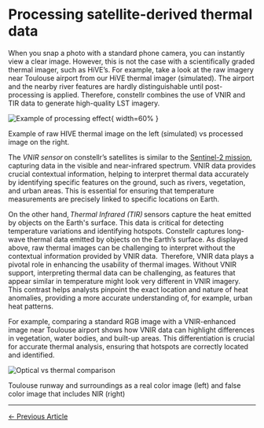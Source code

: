 # **Processing satellite-derived thermal data**

When you snap a photo with a standard phone camera, you can instantly view a clear image. However, this is not the case with a scientifically graded thermal imager, such as HiVE’s. For example, take a look at the raw imagery near Toulouse airport from our HiVE thermal imager (simulated). The airport and the nearby river features are hardly distinguishable until post-processing is applied. Therefore, constellr combines the use of VNIR and TIR data to generate high-quality LST imagery. 

![Example of processing effect](https://public-data-213979744349.s3.eu-central-1.amazonaws.com/Explorer-lab/raw_to_processed_image.png){ width=60% }
<figcaption>Example of raw HIVE thermal image on the left (simulated) vs processed image on the right.</figcaption>

The *VNIR sensor* on constellr’s satellites is similar to the [Sentinel-2 mission](https://sentiwiki.copernicus.eu/web/s2-mission#S2Mission-SpectralResolutionS2-Mission-Spectral-Resolution), capturing data in the visible and near-infrared spectrum. VNIR data provides crucial contextual information, helping to interpret thermal data accurately by identifying specific features on the ground, such as rivers, vegetation, and urban areas. This is essential for ensuring that temperature measurements are precisely linked to specific locations on Earth.  

On the other hand, *Thermal Infrared (TIR)* sensors capture the heat emitted by objects on the Earth's surface. This data is critical for detecting temperature variations and identifying hotspots. Constellr captures long-wave thermal data emitted by objects on the Earth’s surface. As displayed above, raw thermal images can be challenging to interpret without the contextual information provided by VNIR data.  Therefore, VNIR data plays a pivotal role in enhancing the usability of thermal images. Without VNIR support, interpreting thermal data can be challenging, as features that appear similar in temperature might look very different in VNIR imagery. This contrast helps analysts pinpoint the exact location and nature of heat anomalies, providing a more accurate understanding of, for example, urban heat patterns.  

For example, comparing a standard RGB image with a VNIR-enhanced image near Toulouse airport shows how VNIR data can highlight differences in vegetation, water bodies, and built-up areas. This differentiation is crucial for accurate thermal analysis, ensuring that hotspots are correctly located and identified.

![Optical vs thermal comparison](https://public-data-213979744349.s3.eu-central-1.amazonaws.com/Explorer-lab/Airport_RGB_NGB.png)
<figcaption>Toulouse runway and surroundings as a real color image (left) and false color image that includes NIR (right)</figcaption>


---

<div class="article-nav">
  <a class="prev" href="https://constellr.github.io/product-lst/EL-LST-retrieval-process">← Previous Article</a>
</div>

